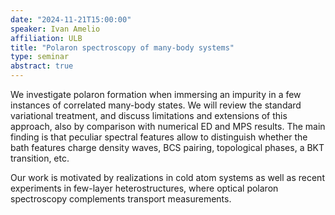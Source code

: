 ```yaml
---
date: "2024-11-21T15:00:00"
speaker: Ivan Amelio
affiliation: ULB
title: "Polaron spectroscopy of many-body systems"
type: seminar
abstract: true
---
```


We investigate polaron formation when immersing an impurity in a few instances of correlated many-body states. We will review the standard variational treatment, and discuss limitations and extensions of this approach, also by comparison with numerical ED and MPS results. The main finding is that peculiar spectral features allow to distinguish whether the bath features charge density waves, BCS pairing, topological phases, a BKT transition, etc.

Our work is motivated by realizations in cold atom systems as well as recent experiments in few-layer heterostructures, where optical polaron spectroscopy complements transport measurements.
